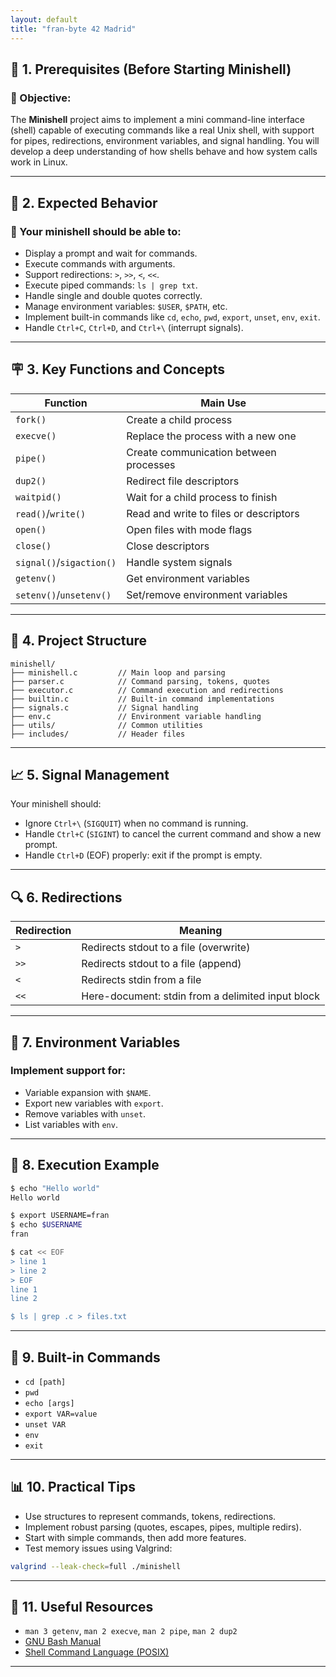 ```yaml
---
layout: default
title: "fran-byte 42 Madrid"
---
```


## 🔹 1. Prerequisites (Before Starting Minishell)

### 📌 Objective:

The **Minishell** project aims to implement a mini command-line interface (shell) capable of executing commands like a real Unix shell, with support for pipes, redirections, environment variables, and signal handling. You will develop a deep understanding of how shells behave and how system calls work in Linux.

---

## 🔹 2. Expected Behavior

### 🚀 Your minishell should be able to:

* Display a prompt and wait for commands.
* Execute commands with arguments.
* Support redirections: `>`, `>>`, `<`, `<<`.
* Execute piped commands: `ls | grep txt`.
* Handle single and double quotes correctly.
* Manage environment variables: `$USER`, `$PATH`, etc.
* Implement built-in commands like `cd`, `echo`, `pwd`, `export`, `unset`, `env`, `exit`.
* Handle `Ctrl+C`, `Ctrl+D`, and `Ctrl+\` (interrupt signals).

---

## 🪧 3. Key Functions and Concepts

| Function                 | Main Use                               |
| ------------------------ | -------------------------------------- |
| `fork()`                 | Create a child process                 |
| `execve()`               | Replace the process with a new one     |
| `pipe()`                 | Create communication between processes |
| `dup2()`                 | Redirect file descriptors              |
| `waitpid()`              | Wait for a child process to finish     |
| `read()`/`write()`       | Read and write to files or descriptors |
| `open()`                 | Open files with mode flags             |
| `close()`                | Close descriptors                      |
| `signal()`/`sigaction()` | Handle system signals                  |
| `getenv()`               | Get environment variables              |
| `setenv()`/`unsetenv()`  | Set/remove environment variables       |

---

## 📃 4. Project Structure

```
minishell/
├── minishell.c         // Main loop and parsing
├── parser.c            // Command parsing, tokens, quotes
├── executor.c          // Command execution and redirections
├── builtin.c           // Built-in command implementations
├── signals.c           // Signal handling
├── env.c               // Environment variable handling
├── utils/              // Common utilities
├── includes/           // Header files
```

---

## 📈 5. Signal Management

Your minishell should:

* Ignore `Ctrl+\` (`SIGQUIT`) when no command is running.
* Handle `Ctrl+C` (`SIGINT`) to cancel the current command and show a new prompt.
* Handle `Ctrl+D` (EOF) properly: exit if the prompt is empty.

---

## 🔍 6. Redirections

| Redirection | Meaning                                           |
| ----------- | ------------------------------------------------- |
| `>`         | Redirects stdout to a file (overwrite)            |
| `>>`        | Redirects stdout to a file (append)               |
| `<`         | Redirects stdin from a file                       |
| `<<`        | Here-document: stdin from a delimited input block |

---

## 🤖 7. Environment Variables

### Implement support for:

* Variable expansion with `$NAME`.
* Export new variables with `export`.
* Remove variables with `unset`.
* List variables with `env`.

---

## 🚛 8. Execution Example

```bash
$ echo "Hello world"
Hello world

$ export USERNAME=fran
$ echo $USERNAME
fran

$ cat << EOF
> line 1
> line 2
> EOF
line 1
line 2

$ ls | grep .c > files.txt
```

---

## 🚧 9. Built-in Commands

* `cd [path]`
* `pwd`
* `echo [args]`
* `export VAR=value`
* `unset VAR`
* `env`
* `exit`

---

## 📊 10. Practical Tips

* Use structures to represent commands, tokens, redirections.
* Implement robust parsing (quotes, escapes, pipes, multiple redirs).
* Start with simple commands, then add more features.
* Test memory issues using Valgrind:

```bash
valgrind --leak-check=full ./minishell
```

---

## 📅 11. Useful Resources

* `man 3 getenv`, `man 2 execve`, `man 2 pipe`, `man 2 dup2`
* [GNU Bash Manual](https://www.gnu.org/software/bash/manual/bash.html)
* [Shell Command Language (POSIX)](https://pubs.opengroup.org/onlinepubs/9699919799/utilities/V3_chap02.html)

---
